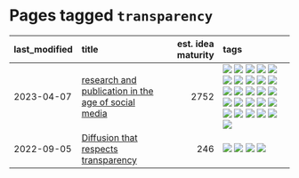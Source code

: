 # Pages tagged `transparency`

|last_modified|title|est. idea maturity|tags
|:---|:---|---:|:---|
|2023-04-07|[research and publication in the age of social media](../research-and-social.md)|2752|[![](https://img.shields.io/badge/tag-arxiv-22d494)](../tags/arxiv.md) [![](https://img.shields.io/badge/tag-citation-90446b)](../tags/citation.md) [![](https://img.shields.io/badge/tag-corrections-35d2ce)](../tags/corrections.md) [![](https://img.shields.io/badge/tag-credit-8e95e2)](../tags/credit.md) [![](https://img.shields.io/badge/tag-curation-be4650)](../tags/curation.md) [![](https://img.shields.io/badge/tag-discoverability-3f3dc3)](../tags/discoverability.md) [![](https://img.shields.io/badge/tag-discussion-8a140)](../tags/discussion.md) [![](https://img.shields.io/badge/tag-feed-cdef47)](../tags/feed.md) [![](https://img.shields.io/badge/tag-git-76bb24)](../tags/git.md) [![](https://img.shields.io/badge/tag-git-76bb24)](../tags/git.md) [![](https://img.shields.io/badge/tag-historyofscience-99b5f2)](../tags/historyofscience.md) [![](https://img.shields.io/badge/tag-mastodon-d46ff4)](../tags/mastodon.md) [![](https://img.shields.io/badge/tag-openreview-faa2fc)](../tags/openreview.md) [![](https://img.shields.io/badge/tag-paperswithcode-1ee399)](../tags/paperswithcode.md) [![](https://img.shields.io/badge/tag-platform-49fd1a)](../tags/platform.md) [![](https://img.shields.io/badge/tag-publication-752fd7)](../tags/publication.md) [![](https://img.shields.io/badge/tag-reproducibility-6edb5)](../tags/reproducibility.md) [![](https://img.shields.io/badge/tag-research-f1c85)](../tags/research.md) [![](https://img.shields.io/badge/tag-retractions-2229ca)](../tags/retractions.md) [![](https://img.shields.io/badge/tag-search-3b815)](../tags/search.md) [![](https://img.shields.io/badge/tag-socialmedia-3b18a)](../tags/socialmedia.md) [![](https://img.shields.io/badge/tag-stackoverflow-957448)](../tags/stackoverflow.md) [![](https://img.shields.io/badge/tag-subscription-936135)](../tags/subscription.md) [![](https://img.shields.io/badge/tag-transparency-4d5a4)](../tags/transparency.md) [![](https://img.shields.io/badge/tag-twitter-deeba9)](../tags/twitter.md) [![](https://img.shields.io/badge/tag-validation-c456a9)](../tags/validation.md)|
|2022-09-05|[Diffusion that respects transparency](../diffusion-that-respects-transparency.md)|246|[![](https://img.shields.io/badge/tag-completed-35d420)](../tags/completed.md) [![](https://img.shields.io/badge/tag-diffusion-7fe3bd)](../tags/diffusion.md) [![](https://img.shields.io/badge/tag-image_processing-1dc0d1)](../tags/image_processing.md) [![](https://img.shields.io/badge/tag-transparency-4d5a4)](../tags/transparency.md)|